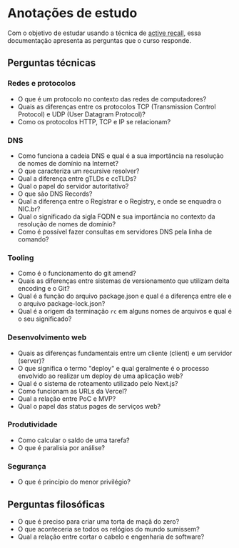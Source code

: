 # Anotações de estudo

Com o objetivo de estudar usando a técnica de [active recall](https://shorturl.at/bktvA), essa documentação apresenta as perguntas que o curso responde.

## Perguntas técnicas

### Redes e protocolos

- O que é um protocolo no contexto das redes de computadores?
- Quais as diferenças entre os protocolos TCP (Transmission Control Protocol) e UDP (User Datagram Protocol)?
- Como os protocolos HTTP, TCP e IP se relacionam?

### DNS

- Como funciona a cadeia DNS e qual é a sua importância na resolução de nomes de domínio na Internet?
- O que caracteriza um recursive resolver?
- Qual a diferença entre gTLDs e ccTLDs?
- Qual o papel do servidor autoritativo?
- O que são DNS Records?
- Qual a diferença entre o Registrar e o Registry, e onde se enquadra o NIC.br?
- Qual o significado da sigla FQDN e sua importância no contexto da resolução de nomes de domínio?
- Como é possível fazer consultas em servidores DNS pela linha de comando?

### Tooling

- Como é o funcionamento do git amend?
- Quais as diferenças entre sistemas de versionamento que utilizam delta encoding e o Git?
- Qual é a função do arquivo package.json e qual é a diferença entre ele e o arquivo package-lock.json?
- Qual é a origem da terminação `rc` em alguns nomes de arquivos e qual é o seu significado?

### Desenvolvimento web

- Quais as diferenças fundamentais entre um cliente (client) e um servidor (server)?
- O que significa o termo "deploy" e qual geralmente é o processo envolvido ao realizar um deploy de uma aplicação web?
- Qual é o sistema de roteamento utilizado pelo Next.js?
- Como funcionam as URLs da Vercel?
- Qual a relação entre PoC e MVP?
- Qual o papel das status pages de serviços web?

### Produtividade

- Como calcular o saldo de uma tarefa?
- O que é paralisia por análise?

### Segurança

- O que é princípio do menor privilégio?

## Perguntas filosóficas

- O que é preciso para criar uma torta de maçã do zero?
- O que aconteceria se todos os relógios do mundo sumissem?
- Qual a relação entre cortar o cabelo e engenharia de software?
